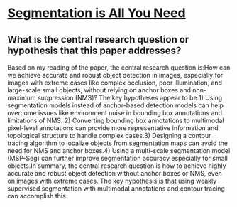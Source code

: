 # [Segmentation is All You Need](https://arxiv.org/abs/1904.13300)

## What is the central research question or hypothesis that this paper addresses?

Based on my reading of the paper, the central research question is:How can we achieve accurate and robust object detection in images, especially for images with extreme cases like complex occlusion, poor illumination, and large-scale small objects, without relying on anchor boxes and non-maximum suppression (NMS)? The key hypotheses appear to be:1) Using segmentation models instead of anchor-based detection models can help overcome issues like environment noise in bounding box annotations and limitations of NMS. 2) Converting bounding box annotations to multimodal pixel-level annotations can provide more representative information and topological structure to handle complex cases.3) Designing a contour tracing algorithm to localize objects from segmentation maps can avoid the need for NMS and anchor boxes.4) Using a multi-scale segmentation model (MSP-Seg) can further improve segmentation accuracy especially for small objects.In summary, the central research question is how to achieve highly accurate and robust object detection without anchor boxes or NMS, even on images with extreme cases. The key hypothesis is that using weakly supervised segmentation with multimodal annotations and contour tracing can accomplish this.

